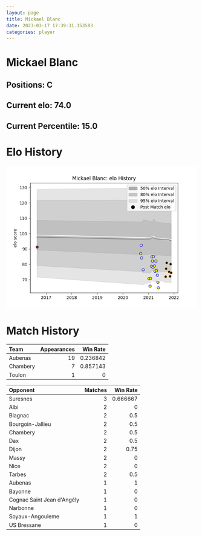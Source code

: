 ```yaml
---  
layout: page  
title: Mickael Blanc  
date: 2023-03-17 17:39:31.153583  
categories: player  
---
```

# Mickael Blanc

## Positions: C

## Current elo: 74.0

## Current Percentile: 15.0

# Elo History


![elo history](history_MickaelBlanc.png)
# Match History


| Team     |   Appearances |   Win Rate |
|:---------|--------------:|-----------:|
| Aubenas  |            19 |   0.236842 |
| Chambery |             7 |   0.857143 |
| Toulon   |             1 |   0        |

| Opponent                   |   Matches |   Win Rate |
|:---------------------------|----------:|-----------:|
| Suresnes                   |         3 |   0.666667 |
| Albi                       |         2 |   0        |
| Blagnac                    |         2 |   0.5      |
| Bourgoin-Jallieu           |         2 |   0.5      |
| Chambery                   |         2 |   0.5      |
| Dax                        |         2 |   0.5      |
| Dijon                      |         2 |   0.75     |
| Massy                      |         2 |   0        |
| Nice                       |         2 |   0        |
| Tarbes                     |         2 |   0.5      |
| Aubenas                    |         1 |   1        |
| Bayonne                    |         1 |   0        |
| Cognac Saint Jean d'Angély |         1 |   0        |
| Narbonne                   |         1 |   0        |
| Soyaux-Angouleme           |         1 |   1        |
| US Bressane                |         1 |   0        |